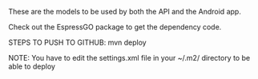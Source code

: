 These are the models to be used by both the API and the Android app.

Check out the EspressGO package to get the dependency code.

STEPS TO PUSH TO GITHUB:
mvn deploy 

NOTE: You have to edit the settings.xml file in your ~/.m2/ directory to be able to deploy 
